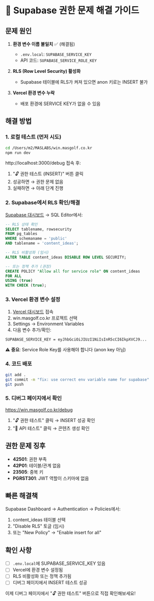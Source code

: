 # 🔐 Supabase 권한 문제 해결 가이드

## 문제 원인

1. **환경 변수 이름 불일치** ✅ (해결됨)
   - `.env.local`: `SUPABASE_SERVICE_KEY`
   - API 코드: `SUPABASE_SERVICE_ROLE_KEY`

2. **RLS (Row Level Security) 활성화**
   - Supabase 테이블에 RLS가 켜져 있으면 anon 키로는 INSERT 불가

3. **Vercel 환경 변수 누락**
   - 배포 환경에 SERVICE KEY가 없을 수 있음

## 해결 방법

### 1. 로컬 테스트 (먼저 시도)

```bash
cd /Users/m2/MASLABS/win.masgolf.co.kr
npm run dev
```

http://localhost:3000/debug 접속 후:
1. "🔓 권한 테스트 (INSERT)" 버튼 클릭
2. 성공하면 → 권한 문제 없음
3. 실패하면 → 아래 단계 진행

### 2. Supabase에서 RLS 확인/해결

[Supabase 대시보드](https://supabase.com) → SQL Editor에서:

```sql
-- RLS 상태 확인
SELECT tablename, rowsecurity 
FROM pg_tables 
WHERE schemaname = 'public' 
AND tablename = 'content_ideas';

-- RLS 비활성화 (임시)
ALTER TABLE content_ideas DISABLE ROW LEVEL SECURITY;

-- 또는 정책 추가 (권장)
CREATE POLICY "Allow all for service role" ON content_ideas
FOR ALL 
USING (true)
WITH CHECK (true);
```

### 3. Vercel 환경 변수 설정

1. [Vercel 대시보드](https://vercel.com) 접속
2. win.masgolf.co.kr 프로젝트 선택
3. Settings → Environment Variables
4. 다음 변수 추가/확인:

```
SUPABASE_SERVICE_KEY = eyJhbGciOiJIUzI1NiIsInR5cCI6IkpXVCJ9...
```

⚠️ **중요**: Service Role Key를 사용해야 합니다 (anon key 아님)

### 4. 코드 배포

```bash
git add .
git commit -m "fix: use correct env variable name for supabase"
git push
```

### 5. 디버그 페이지에서 확인

https://win.masgolf.co.kr/debug

1. "🔓 권한 테스트" 클릭 → INSERT 성공 확인
2. "📮 API 테스트" 클릭 → 콘텐츠 생성 확인

## 권한 문제 징후

- **42501**: 권한 부족
- **42P01**: 테이블/관계 없음
- **23505**: 중복 키
- **PGRST301**: JWT 역할이 스키마에 없음

## 빠른 해결책

Supabase Dashboard → Authentication → Policies에서:
1. content_ideas 테이블 선택
2. "Disable RLS" 토글 (임시)
3. 또는 "New Policy" → "Enable insert for all"

## 확인 사항

- [ ] `.env.local`에 SUPABASE_SERVICE_KEY 있음
- [ ] Vercel에 환경 변수 설정됨
- [ ] RLS 비활성화 또는 정책 추가됨
- [ ] 디버그 페이지에서 INSERT 테스트 성공

이제 디버그 페이지에서 "🔓 권한 테스트" 버튼으로 직접 확인해보세요!